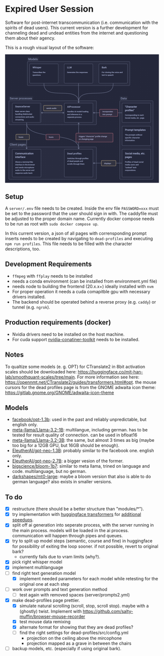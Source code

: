# Expired User Session

Software for post-internet transcommunication (i.e. communication with the spirits of dead users). This current version is a further development for channeling dead and undead entities from the internet and questioning them about their agency.

This is a rough visual layout of the software:

![Software structure](doc/software_structure.png)

## Setup

A `server/.env` file needs to be created. Inside the env file `PASSWORD=xxx` must be set to the password that the user should sign in with. The caddyfile must be adjusted to the proper domain name. Currently docker compose needs to be run as root with `sudo docker compose up`.

In this current version, a json of all pages with corrensponding prompt inserts needs to be created by navigating to `dead-profiles` and executing `npm run profiles`. This file needs to be filled with the character descriptions, too.

## Development Requirements

- `ffmpeg` with `ffplay` needs to be installed
- needs a conda environment (can be installed from environment.yml file)
- needs node to building the frontend (20.x.x+) ideally installed with `nvm`
- For proper operation it needs a cuda comapitble gpu with necessary drivers installed.
- The backend should be operated behind a reverse proxy (e.g. `caddy`) or tunnel (e.g. `ngrok`).

## Production requirements (docker)

- Nvidia drivers need to be installed on the host machine.
- For cuda support [nvidia-conatiner-toolkit](https://docs.nvidia.com/datacenter/cloud-native/container-toolkit/latest/install-guide.html#installing-with-apt) needs to be installed.

## Notes

To qualtize some models (e. g. OPT) for CTranslate2 in 8bit activation scales should be downloaded here: https://huggingface.co/mit-han-lab/smoothquant-scales/tree/main. For more information see here: https://opennmt.net/CTranslate2/guides/transformers.html#opt. the mouse cursors for the dead profiles page is from the GNOME adwaita icon theme: https://gitlab.gnome.org/GNOME/adwaita-icon-theme

## Models

- [facebook/opt-1.3b](https://huggingface.co/facebook/opt-1.3b): used in the past and reliably unpredictable, but english only.
- [meta-llama/Llama-3.2-1B](https://huggingface.co/meta-llama/Llama-3.2-1B): multilangue, including german. has to be tested for result quality of connection. can be used in bfloat16
- [meta-llama/Llama-3.2-3B](https://huggingface.co/meta-llama/Llama-3.2-3B): the same, but almost 3 times as big (maybe too big for a 12GB GPU, but 16GB should be enough).
- [EleutherAI/gpt-neo-1.3B](https://huggingface.co/EleutherAI/gpt-neo-1.3B): probably similar to the facebook one. english only.
- [EleutherAI/gpt-neo-2.7B](https://huggingface.co/EleutherAI/gpt-neo-2.7B): a bigger vesion of the former.
- [bigscience/bloom-1b7](https://huggingface.co/bigscience/bloom-1b7): similar to meta llama, trined on language and code. multilanguage, but no german.
- [darkshapes/mt0-large](https://huggingface.co/darkshapes/mt0-large): maybe a bloom version that also is able to do german language? also exists in smaller versions.

## To do

- [x] restructure (there should be a better structure than "modules/\*").
- [x] try implementation with [huggingface transformers](https://huggingface.co/docs/transformers/main/en/model_doc/bark) for [additional speedups](https://huggingface.co/blog/optimizing-bark).
- [x] split off ai generation into seperate process, with the server running in the main process. models will be loaded in the ai process. communication will happen through pipes and queues.
- [x] try to split up model steps (semantic, course and fine) in huggingface for possibility of exiting the loop sooner. if not possible, revert to original bark?
  - currently fails due to vram limits (why?).
- [x] pick right whisper model
- [x] implement multilanguage
- [ ] find right text generation model
  - [x] implement needed parameters for each model while retesting for the original one at each step
- [ ] work over prompts and text generation method
  - [ ] test again with removed spaces (server/prompts2.yml)
- [x] make dead-profiles page prettier.
  - [x] simulate natural scrolling (scroll, stop, scroll stop). maybe with a (ghostly) twist. Implement with https://github.com/salty-muffin/browser-mouse-recorder
  - [x] test mouse data remixing
  - [x] alternate format for showing that they are dead profiles?
  - [ ] find the right settings for dead-profiles/src/config.yml
    - projection on the ceiling above the mircophone
    - projection mapped as a grave in between the chairs
- [ ] backup models, etc. (especially if using original bark).
